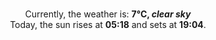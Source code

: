 <p  align="center"><br/>Currently, the weather is: <b> 7°C, <i>clear sky</i></b></br>Today, the sun rises at <b>05:18</b> and sets at <b>19:04</b>.</p>